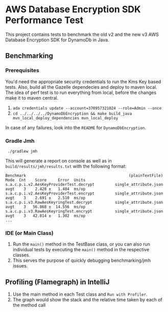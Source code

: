 # AWS Database Encryption SDK Performance Test

This project contains tests to benchmark the old v2 and the new v3 AWS Database Encryption SDK for DynamoDb in Java. 

## Benchmarking
### Prerequisites
You'd need the appropriate security credentials to run the Kms Key based tests. Also, build all the Gazelle dependecies and deploy to maven local.
The idea of perf test is to run everything from local, before the changes make it to maven central.

1. `ada credentials update --account=370957321024 --role=Admin --once`
2. `cd ../../../../DynamoDbEncryption && make build_java mvn_local_deploy_dependencies mvn_local_deploy`

In case of any failures, look into the `README` for `DynamoDbEncryption`.

### Gradle Jmh

`` ./gradlew jmh``

This will generate a report on console as well as in `build/results/jmh/results.txt` with the following format:
```
Benchmark                                             (plainTextFile)  Mode  Cnt    Score     Error  Units
s.a.c.p.i.v2.AesKeyProviderTest.decrypt         single_attribute.json  avgt    3    2.428 ±   1.484  ms/op
s.a.c.p.i.v2.AesKeyProviderTest.encrypt         single_attribute.json  avgt    3    2.691 ±   2.510  ms/op
s.a.c.p.i.v3.RawAesKeyringTest.decrypt          single_attribute.json  avgt    3   56.868 ±  14.556  ms/op
s.a.c.p.i.v3.RawAesKeyringTest.encrypt          single_attribute.json  avgt    3   42.814 ±   1.302  ms/op
...
```

### IDE (or Main Class)
1. Run the `main()` method in the TestBase class, or you can also run individual tests by executing the `main()` method in the respective classes.
2. This serves the purpose of quickly debugging benchmarking/jmh issues.

## Profiling (Flamegraph) in IntelliJ
1. Use the main method in each Test class and `Run with Profiler`.
2. The graph would show the stack and the relative time taken by each of the method call